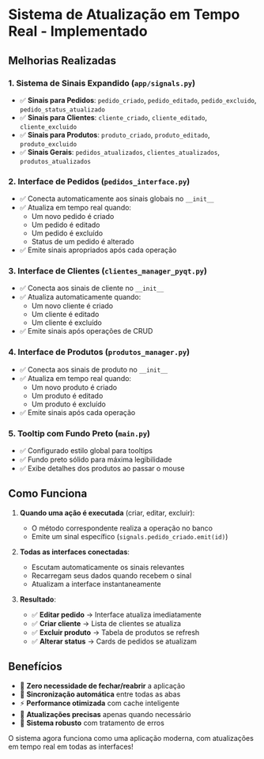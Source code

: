 # Sistema de Atualização em Tempo Real - Implementado

## Melhorias Realizadas

### 1. Sistema de Sinais Expandido (`app/signals.py`)
- ✅ **Sinais para Pedidos**: `pedido_criado`, `pedido_editado`, `pedido_excluido`, `pedido_status_atualizado`
- ✅ **Sinais para Clientes**: `cliente_criado`, `cliente_editado`, `cliente_excluido`
- ✅ **Sinais para Produtos**: `produto_criado`, `produto_editado`, `produto_excluido`
- ✅ **Sinais Gerais**: `pedidos_atualizados`, `clientes_atualizados`, `produtos_atualizados`

### 2. Interface de Pedidos (`pedidos_interface.py`)
- ✅ Conecta automaticamente aos sinais globais no `__init__`
- ✅ Atualiza em tempo real quando:
  - Um novo pedido é criado
  - Um pedido é editado
  - Um pedido é excluído
  - Status de um pedido é alterado
- ✅ Emite sinais apropriados após cada operação

### 3. Interface de Clientes (`clientes_manager_pyqt.py`)
- ✅ Conecta aos sinais de cliente no `__init__`
- ✅ Atualiza automaticamente quando:
  - Um novo cliente é criado
  - Um cliente é editado
  - Um cliente é excluído
- ✅ Emite sinais após operações de CRUD

### 4. Interface de Produtos (`produtos_manager.py`)
- ✅ Conecta aos sinais de produto no `__init__`
- ✅ Atualiza em tempo real quando:
  - Um novo produto é criado
  - Um produto é editado
  - Um produto é excluído
- ✅ Emite sinais após cada operação

### 5. Tooltip com Fundo Preto (`main.py`)
- ✅ Configurado estilo global para tooltips
- ✅ Fundo preto sólido para máxima legibilidade
- ✅ Exibe detalhes dos produtos ao passar o mouse

## Como Funciona

1. **Quando uma ação é executada** (criar, editar, excluir):
   - O método correspondente realiza a operação no banco
   - Emite um sinal específico (`signals.pedido_criado.emit(id)`)

2. **Todas as interfaces conectadas**:
   - Escutam automaticamente os sinais relevantes
   - Recarregam seus dados quando recebem o sinal
   - Atualizam a interface instantaneamente

3. **Resultado**:
   - ✅ **Editar pedido** → Interface atualiza imediatamente
   - ✅ **Criar cliente** → Lista de clientes se atualiza
   - ✅ **Excluir produto** → Tabela de produtos se refresh
   - ✅ **Alterar status** → Cards de pedidos se atualizam

## Benefícios

- 🚀 **Zero necessidade de fechar/reabrir** a aplicação
- 🔄 **Sincronização automática** entre todas as abas
- ⚡ **Performance otimizada** com cache inteligente
- 🎯 **Atualizações precisas** apenas quando necessário
- 💪 **Sistema robusto** com tratamento de erros

O sistema agora funciona como uma aplicação moderna, com atualizações em tempo real em todas as interfaces!